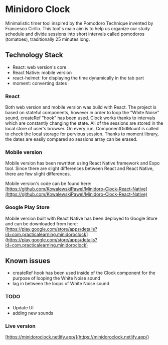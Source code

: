 # Minidoro Clock

Minimalistic timer tool inspired by the Pomodoro Technique invented by Francesco Cirillo. This tool's main aim is to help us organize our study schedule and divide sessions into short intervals called pomodoros (tomatoes), traditionally 25 minutes long.

## Technology Stack

- React: web version's core
- React Native: mobile version
- react-helmet: for displaying the time dynamically in the tab part
- moment: converting dates

### React

Both web version and mobile version was build with React. The project is based on stateful components, however in order to
loop the "White Noise" sound, createRef "hook" has been used. Clock works thanks to intervals which are constantly changing
the state. All of the sessions are stored in the local store of user's browser. On every run, ComponentDidMount is called to check
the local storage for pervious session. Thanks to moment library, the dates are easily compared so sessions array can be erased.

### Mobile version

Mobile version has been rewritten using React Native framework and Expo tool. Since there are slight differences
between React and React Native, there are few slight differences.

Mobile version's code can be found here: [https://github.com/KowalewskiPawel/Minidoro-Clock-React-Native](https://github.com/KowalewskiPawel/Minidoro-Clock-React-Native)


### Google Play Store

Mobile version built with React Native has been deployed to Google Store and can be downloaded from here: [https://play.google.com/store/apps/details?id=com.practicalearning.minidoroclock](https://play.google.com/store/apps/details?id=com.practicalearning.minidoroclock)


## Known issues

- createRef hook has been used inside of the Clock component for the purpose of looping the White Noise sound
- lag in between the loops of White Noise sound

### TODO

- Update UI
- adding new sounds

### Live version

[https://minidoroclock.netlify.app/](https://minidoroclock.netlify.app/)
